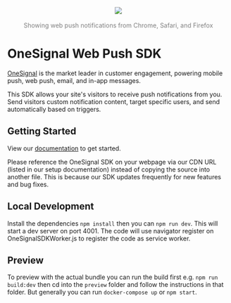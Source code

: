 <p align="center">
  <img src="https://media.onesignal.com/cms/Website%20Layout/logo-red.svg"/>
  <br/>
  <br/>
  <span style="color: grey !important">Showing web push notifications from Chrome, Safari, and Firefox</span>
</p>

# OneSignal Web Push SDK

[OneSignal](https://onesignal.com) is the market leader in customer engagement, powering mobile push, web push, email, and in-app messages.

This SDK allows your site's visitors to receive push notifications from you. Send visitors custom notification content, target specific users, and send automatically based on triggers.

## Getting Started

View our [documentation](https://documentation.onesignal.com/docs/web-push-quickstart) to get started.

Please reference the OneSignal SDK on your webpage via our CDN URL (listed in our setup documentation) instead of copying the source into another file. This is because our SDK updates frequently for new features and bug fixes.

## Local Development

Install the dependencies `npm install` then you can `npm run dev`. This will start a dev server on port 4001.
The code will use navigator register on OneSignalSDKWorker.js to register the code as service worker.

## Preview

To preview with the actual bundle you can run the build first e.g. `npm run build:dev` then cd into the `preview` folder and follow the instructions in that folder. But generally you can run `docker-compose up` or `npm start`.
